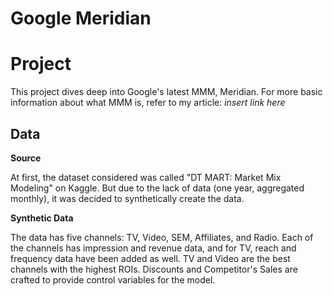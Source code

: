 # Google Meridian

# Project

This project dives deep into Google's latest MMM, Meridian. For more basic information about what MMM is, refer to my article: *insert link here*


## Data

__Source__

At first, the dataset considered was called "DT MART: Market Mix Modeling" on Kaggle. But due to the lack of data (one year, aggregated monthly), it was decided to synthetically create the data. 

__Synthetic Data__

The data has five channels: TV, Video, SEM, Affiliates, and Radio. Each of the channels has impression and revenue data, and for TV, reach and frequency data have been added as well. TV and Video are the best channels with the highest ROIs. Discounts and Competitor's Sales are crafted to provide control variables for the model.
